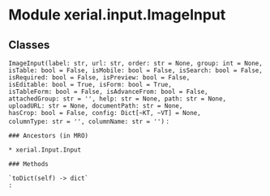 Module xerial.input.ImageInput
==============================

Classes
-------

`ImageInput(label: str, url: str, order: str = None, group: int = None, isTable: bool = False, isMobile: bool = False, isSearch: bool = False, isRequired: bool = False, isPreview: bool = False, isEditable: bool = True, isForm: bool = True, isTableForm: bool = False, isAdvanceFrom: bool = False, attachedGroup: str = '', help: str = None, path: str = None, uploadURL: str = None, documentPath: str = None, hasCrop: bool = False, config: Dict[~KT, ~VT] = None, columnType: str = '', columnName: str = '')`
:   

    ### Ancestors (in MRO)

    * xerial.Input.Input

    ### Methods

    `toDict(self) ‑> dict`
    :